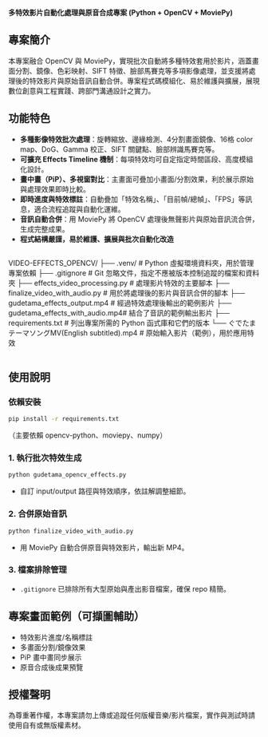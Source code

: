 **多特效影片自動化處理與原音合成專案 (Python + OpenCV + MoviePy)**

## 專案簡介          

本專案融合 OpenCV 與 MoviePy，實現批次自動將多種特效套用於影片，涵蓋畫面分割、鏡像、色彩映射、SIFT 特徵、臉部馬賽克等多項影像處理，並支援將處理後的特效影片與原始音訊自動合併。專案程式碼模組化、易於維護與擴展，展現數位創意與工程實踐、跨部門溝通設計之實力。

## 功能特色          

- **多種影像特效批次處理**：旋轉縮放、邊緣檢測、4分割畫面鏡像、16格 color map、DoG、Gamma 校正、SIFT 關鍵點、臉部辨識馬賽克等。
- **可擴充 Effects Timeline 機制**：每項特效均可自定指定時間區段、高度模組化設計。
- **畫中畫（PiP）、多視窗對比**：主畫面可疊加小畫面/分割效果，利於展示原始與處理效果即時比較。
- **即時進度與特效標註**：自動疊加「特效名稱」、「目前幀/總幀」、「FPS」等訊息，適合流程追蹤與自動化運維。
- **音訊自動合併**：用 MoviePy 將 OpenCV 處理後無聲影片與原始音訊流合併，生成完整成果。
- **程式結構嚴謹，易於維護、擴展與批次自動化改造**          

```markdown          
```
VIDEO-EFFECTS_OPENCV/
├── .venv/                         # Python 虛擬環境資料夾，用於管理專案依賴
├── .gitignore                     # Git 忽略文件，指定不應被版本控制追蹤的檔案和資料夾
├── effects_video_processing.py    # 處理影片特效的主要腳本
├── finalize_video_with_audio.py   # 用於將處理後的影片與音訊合併的腳本
├── gudetama_effects_output.mp4    # 經過特效處理後輸出的範例影片
├── gudetama_effects_with_audio.mp4# 結合了音訊的範例輸出影片
├── requirements.txt               # 列出專案所需的 Python 函式庫和它們的版本
└── ぐでたまテーマソングMV(English subtitled).mp4 # 原始輸入影片（範例），用於應用特效
```
```

## 使用說明

### 依賴安裝

```bash
pip install -r requirements.txt
```
（主要依賴 opencv-python、moviepy、numpy）

### 1. 執行批次特效生成

```bash
python gudetama_opencv_effects.py
```
- 自訂 input/output 路徑與特效順序，依註解調整細節。

### 2. 合併原始音訊

```bash
python finalize_video_with_audio.py
```
- 用 MoviePy 自動合併原音與特效影片，輸出新 MP4。

### 3. 檔案排除管理

- `.gitignore` 已排除所有大型原始與產出影音檔案，確保 repo 精簡。


## 專案畫面範例（可擷圖輔助）

- 特效影片進度/名稱標註
- 多畫面分割/鏡像效果
- PiP 畫中畫同步展示
- 原音合成後成果預覽

## 授權聲明

為尊重著作權，本專案請勿上傳或追蹤任何版權音樂/影片檔案，實作與測試時請使用自有或無版權素材。
